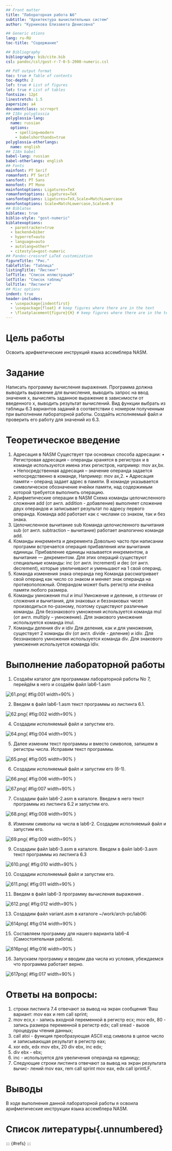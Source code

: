 ```yaml
---
## Front matter
title: "Лабораторная работа №6"
subtitle: "Архитектура вычислительных систем"
author: "Курникова Елизавета Денисовна"

## Generic otions
lang: ru-RU
toc-title: "Содержание"

## Bibliography
bibliography: bib/cite.bib
csl: pandoc/csl/gost-r-7-0-5-2008-numeric.csl

## Pdf output format
toc: true # Table of contents
toc-depth: 2
lof: true # List of figures
lot: true # List of tables
fontsize: 12pt
linestretch: 1.5
papersize: a4
documentclass: scrreprt
## I18n polyglossia
polyglossia-lang:
  name: russian
  options:
	- spelling=modern
	- babelshorthands=true
polyglossia-otherlangs:
  name: english
## I18n babel
babel-lang: russian
babel-otherlangs: english
## Fonts
mainfont: PT Serif
romanfont: PT Serif
sansfont: PT Sans
monofont: PT Mono
mainfontoptions: Ligatures=TeX
romanfontoptions: Ligatures=TeX
sansfontoptions: Ligatures=TeX,Scale=MatchLowercase
monofontoptions: Scale=MatchLowercase,Scale=0.9
## Biblatex
biblatex: true
biblio-style: "gost-numeric"
biblatexoptions:
  - parentracker=true
  - backend=biber
  - hyperref=auto
  - language=auto
  - autolang=other*
  - citestyle=gost-numeric
## Pandoc-crossref LaTeX customization
figureTitle: "Рис."
tableTitle: "Таблица"
listingTitle: "Листинг"
lofTitle: "Список иллюстраций"
lotTitle: "Список таблиц"
lolTitle: "Листинги"
## Misc options
indent: true
header-includes:
  - \usepackage{indentfirst}
  - \usepackage{float} # keep figures where there are in the text
  - \floatplacement{figure}{H} # keep figures where there are in the text
---
```


# Цель работы

Освоить арифметические инструкций языка ассемблера NASM.

# Задание

Написать программу вычисления выражения. Программа должна выводить выражение для вычисления, выводить запрос на ввод значения x, вычислять заданное выражение в зависимости от введенного x, выводить результат вычислений. Вид функции выбрать из таблицы 6.3 вариантов заданий в соответствии с номером полученным при выполнении лабораторной работы. Создайть исполняемый файл и проверить его работу для значений из 6.3.

# Теоретическое введение

1. Адресация в NASM
Существует три основных способа адресации:
• Регистровая адресация – операнды хранятся в регистрах и в команде используются имена этих регистров, например: mov ax,bx.
• Непосредственная адресация – значение операнда задается непосредственно в команде, Например: mov ax,2.
• Адресация памяти – операнд задает адрес в памяти. В команде указывается символическое обозначение ячейки памяти, над содержимым которой требуется выполнить операцию.
2. Арифметические операции в NASM
Схема команды целочисленного сложения add (от англ. addition - добавление) выполняет сложение двух операндов и записывает результат по адресу первого операнда. Команда add работает как с числами со знаком, так и без знака.
3. Целочисленное вычитание sub
Команда целочисленного вычитания sub (от англ. subtraction – вычитание) работает аналогично команде add.
4. Команды инкремента и декремента
Довольно часто при написании программ встречается операция прибавления или вычитания единицы. Прибавление единицы называется инкрементом, а вычитание — декрементом. Для этих операций существуют специальные команды: inc (от англ. increment) и dec (от англ. decrement), которые увеличивают и уменьшают на 1 свой операнд.
5. Команда изменения знака операнда neg
Команда рассматривает свой операнд как число со знаком и меняет знак операнда на противоположный. Операндом может быть регистр или ячейка памяти любого размера.
6. Команды умножения mul и imul
Умножение и деление, в отличии от сложения и вычитания, для знаковых и беззнаковых чисел производиться по-разному, поэтому существуют различные команды.
Для беззнакового умножения используется команда mul (от англ. multiply – умножение).
Для знакового умножения используется команда imul.
7. Команды деления div и idiv
Для деления, как и для умножения, существует 2 команды div (от англ. divide -
деление) и idiv. 
Для беззнакового умножения используется команда div.
Для знакового умножения используется команда idiv.

# Выполнение лабораторной работы

1. Создаём каталог для программам лабораторной работы No 7, перейдём в
него и создаём файл lab6-1.asm

![61.png](image/61.png){ #fig:001 width=90% }

2. Введем в файл lab6-1.asm текст программы из листинга 6.1.

![62.png](image/62.png){ #fig:002 width=90% }



4. Создадим исполняемый файл и запустим его.

![64.png](image/64.png){ #fig:004 width=90% }

5. Далее изменим текст программы и вместо символов, запишем в регистры числа. Исправим текст программы.

![65.png](image/65.png){ #fig:005 width=90% }

6. Создадим исполняемый файл и запустим его (6-1).

![66.png](image/66.png){ #fig:006 width=90% }

![67.png](image/67.png){ #fig:007 width=90% }


7. Создадим файл lab6-2.asm в каталоге. Введем в него текст программы из листинга 6.2 и запустим его.

![68.png](image/68.png){ #fig:008 width=90% }

8. Изменим символы на числа в lab6-2. Создадим исполняемый файл и запустим его. 

![69.png](image/69.png){ #fig:009 width=90% }

9. Создадим файл lab6-3.asm в каталоге. Введем в файл lab6-3.asm текст программы из листинга 6.3

![610.png](image/610.png){ #fig:010 width=90% }

10. Создадим исполняемый файл и запустим его. 

![611.png](image/611.png){ #fig:011 width=90% }

11. Введем в файл lab6-3 программу вычисления выражения .

![612.png](image/612.png){ #fig:012 width=90% }

13. Создадим файл variant.asm в каталоге ~/work/arch-pc/lab06:

![614png](image/614.png){ #fig:014 width=90% }


15. Составляем программу для нашего варианта lab6-4 (Самостоятельная работа).

![616png](image/616.png){ #fig:016 width=90% }

16. Запускаем программу и вводим два числа из условия, убеждаемся что программа работает верно.

![617png](image/617.png){ #fig:017 width=90% }

# Ответы на вопросы:

1. строки листинга 7.4 отвечают за вывод на экран сообщения ‘Ваш
вариант: mov eax и rem call sprint;
2. mov ecx,x - запись входной переменной в регистр ecx;
   mov edx, 80 - запись размера переменной в регистр edx;
   call sread - вызов процедуры чтения данных;
3. call atoi -  функция преобразующая ASCII код символа в целое число и записывающая результат в регистр eax;
4. xor edx, edx mov ebx, 20 div ebx, inc edx; 
5. div ebx - ebx;
6. inc - используется для увеличения операнда на единицу;
7. Следующие строки листинга отвечают за вывод на экран результата вычис-
лений mov eax, rem call sprint mov eax, edx call iprintLF. 

# Выводы

В ходе выполнения данной лабораторной работы я освоила арифметические инструкции языка ассемблера NASM.

# Список литературы{.unnumbered}

::: {#refs}
:::
